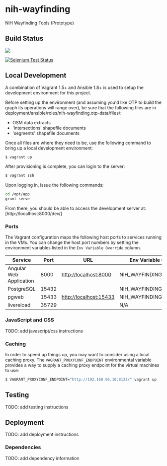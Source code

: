nih-wayfinding
==============

NIH Wayfinding Tools (Prototype)

## Build Status
[![](https://travis-ci.org/azavea/nih-wayfinding.svg?branch=develop)](https://travis-ci.org/azavea/nih-wayfinding)

[![Selenium Test Status](https://saucelabs.com/buildstatus/azavea-nih)](https://saucelabs.com/u/azavea-nih)

## Local Development

A combination of Vagrant 1.5+ and Ansible 1.8+ is used to setup the development environment for this project.

Before setting up the environment (and assuming you'd like OTP to build the graph its operations will range over), be sure that the following files are in deployment/ansible/roles/nih-wayfinding.otp-data/files/:
- OSM data extracts
- 'intersections' shapefile documents
- 'segments' shapefile documents

Once all files are where they need to be, use the following command to bring up a local development environment:

```bash
$ vagrant up
```

After provisioning is complete, you can login to the server:

```bash
$ vagrant ssh
```

Upon logging in, issue the following commands:

```bash
cd /opt/app
grunt serve
```

From there, you should be able to access the development server at: [http://localhost:8000/dev/]

### Ports

The Vagrant configuration maps the following host ports to services
running in the VMs. You can change the host port numbers by setting
the environment variables listed in the ``Env Variable Override``
column.

Service                                 | Port  | URL                                              | Env Variable Override
--------------------------------------- | ----- | ------------------------------------------------ | ---------------------
Angular Web Application                 | 8000  | [http://localhost:8000](http://localhost:8000)   | NIH_WAYFINDING_PORT_8000
PostgreSQL                              | 15432 |                                                  | NIH_WAYFINDING_PORT_5432
pgweb                                   | 15433 | [http://localhost:15433](http://localhost:15433) | NIH_WAYFINDING_PORT_5433
livereload                              | 35729 |                                                  | N/A


### JavaScript and CSS

TODO: add javascript/css instructions


### Caching

In order to speed up things up, you may want to consider using a local caching proxy. The `VAGRANT_PROXYCONF_ENDPOINT` environmental variable provides a way to supply a caching proxy endpoint for the virtual machines to use:

```bash
$ VAGRANT_PROXYCONF_ENDPOINT="http://192.168.96.10:8123/" vagrant up
```


## Testing

TODO: add testing instructions


## Deployment

TODO: add deployment instructions


### Dependencies

TODO: add dependency information

